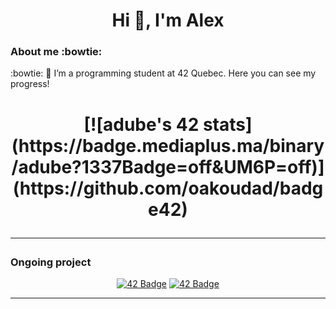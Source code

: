 <h1 align="center">Hi 👋, I'm Alex</h1>

<!--
**AlexStarlight03/AlexStarlight03** is a ✨ _special_ ✨ repository because its `README.md` (this file) appears on your GitHub profile.

Here are some ideas to get you started:

- 🔭 I’m currently working on ...
- 🌱 I’m currently learning ...
- 👯 I’m looking to collaborate on ...
- 🤔 I’m looking for help with ...
- 💬 Ask me about ...
- 📫 How to reach me: ...
- 😄 Pronouns: ...
- ⚡ Fun fact: ...
-->

<h3 align="left">About me :bowtie:</h3>:bowtie:
🌱 I’m a programming student at 42 Quebec. Here you can see my progress!
</p>

<h1 align="center"> [![adube's 42 stats](https://badge.mediaplus.ma/binary/adube?1337Badge=off&UM6P=off)](https://github.com/oakoudad/badge42)

---
<h3 align="left">Ongoing project</h3>
<div align="center">

<a href="">![42 Badge](https://github.com/AlexStarlight03/42-project-badges/blob/main/badges/fdfe.png)</a>
<a href="">![42 Badge](https://github.com/AlexStarlight03/42-project-badges/blob/main/badges/minishelle.png)</a>

---
